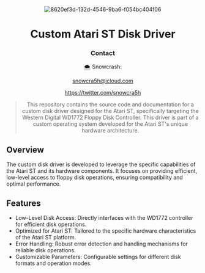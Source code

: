 <div align="center">

  ![8620ef3d-132d-4546-9ba6-f054bc404f06](https://github.com/snowcra5h/tinyos-disk-driver/assets/90065760/6c9f848f-e014-4ec3-8d15-8a452234ba88)

</div>

<div align="center">

# Custom Atari ST Disk Driver
<h3>Contact</h3>

🌨️ Snowcrash: 

[snowcra5h@icloud.com](mailto:snowcra5h@icloud.com) 

https://twitter.com/snowcra5h

> This repository contains the source code and documentation for a custom disk driver designed for the Atari ST, specifically targeting the Western Digital WD1772 Floppy Disk Controller. This driver is part of a custom operating system developed for the Atari ST's unique hardware architecture.

 </div>


## Overview
The custom disk driver is developed to leverage the specific capabilities of the Atari ST and its hardware components. It focuses on providing efficient, low-level access to floppy disk operations, ensuring compatibility and optimal performance.

## Features
- Low-Level Disk Access: Directly interfaces with the WD1772 controller for efficient disk operations.
- Optimized for Atari ST: Tailored to the specific hardware characteristics of the Atari ST platform.
- Error Handling: Robust error detection and handling mechanisms for reliable disk operations.
- Customizable Parameters: Configurable settings for different disk formats and operation modes.
